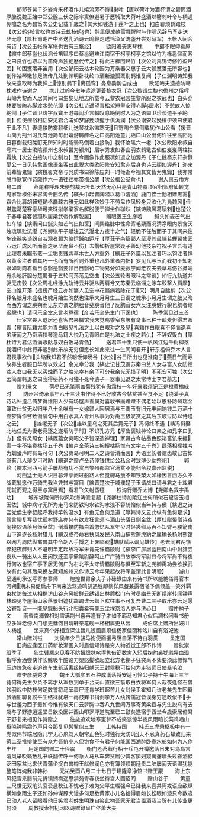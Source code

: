 <!-- { "loadSidebar": true } -->
　　郁郁苍髯千岁姿肯来杯酒作儿嬉流芳不待巢叶【唐以荷叶为酒杯谓之碧筒酒厚脞说魏正始中郑公慤三伏之际率賔僚避暑于厯城取大荷叶盛酒以簪刺叶令与柄通传噏之名为碧筩次公史记载千嵗之其大如钱游于莲叶之上也】扫白聊烦鹤踏枝【次公鹤枝言松也古诗云虬枝鹤也】醉里便成欹雪舞醒时与作啸风辞马军走送非无意【厚杜甫谢严中丞送乳酒诗云鸣鞭走送怜渔父洗盏开尝对马军】玉帐人间合有诗【次公玉帐将军帐也古有玉帐经】
　　欧阳晦夫惠琴枕
　　中郎不眠仰看屋【縯中郎蔡邕也伏滔长笛赋序曰蔡邕避难江南宿于柯亭柯亭之馆以竹为椽邕仰而盻之曰良竹也取以为笛奇声独絶厯代传之】得此古椽围尺竹【次公刘禹锡诗修竹盈尺团】轮困濩落非笛用【次公邹阳云枯木轮囷为万乘器又惠子云大瓠濩落无所容也】剖作袖琴徽轸足流传几处到渊明卧枕纶巾酒新漉孤鸾别鹤谁复闻【子仁渊明诗知我故来意取琴为我弹上惊别鹤下离孤鸾】鼻息齁齁自成曲
　　欧阳晦夫遗接防琴枕戏作诗谢之
　　携儿过岭今七年逺途更着黎衣冠【次公黎谓生黎也儋州之俗呼山岭为黎而人居其间号曰生黎见地志所载今云黎衣冠言生黎所服之衣冠也】白头穿林要膝防赤脚渡水愁花缦【次公杜诗遥望青松架短壑安得赤脚层氷】不愁故人惊絶倒【子仁晋卫玠字叔寳王澄毎闻玠言輙叹息絶倒时人为之语曰卫玠谈道平子絶倒】但使俚俗相恬安见君合浦如梦寐挽须握手俱汍澜【次公谢安起挽桓伊须曰使君于此不凡】妻缝接防雾縠细儿送琴枕氷徽寒无且寄陶令意倒载犹作山公看【援晋山简为荆州习氏有池简毎出嬉游輙醉名之曰高阳池童儿謡曰山公出何许往至高阳池日暮倒载归酩酊无所知时时能骑马倒着白接防】我怀汝隂六一老【次公欧阳永叔自号六一居士汝隂颍州也永叔尝为颍州】眉宇秀发如春峦羽衣鹤氅古仙伯岌岌两柱扶霜纨【次公白接防巾之制也】至今画像作此服凛如退之加渥丹【子仁魏泰东轩杂録晏公一日见韩愈画像语坐客曰此貎大类欧阳修安知愈非后身也诗云顔如渥丹】迩来前辈皆鬼録【縯魏畧文帝与呉质书曰徐陈应刘一时倾逝今视其文皆为鬼録】我亦带脱巾欹寛作诗颇作六一语往往亦带梅公酸【次公梅公圣俞也】
　　谢人惠云巾方舄二首
　　燕尾称呼理未便剪裁云叶却天然无心只是青山物覆顶冝归紫府仙转觉周家新様俗未容陶令旧名传【縯头巾起晋陶潜以葛巾漉酒】鹿门佳士勤相赠黒雾霜合比肩胡鞾短靿格麤疎古雅无如此样殊妙手不劳盘作凤轻身只欲化为鳬魏风俭堪羞葛楚客豪华可笑珠拟学梁家名解脱便于禅坐作跏趺【縯诗魏风葛屦刺也楚公子春申君客皆蹑珠履梁武帝作解脱履】
　　赠眼医王生彦若
　　鍼头如麦芒气出如车轴【縯素问曰鍼头如芒气出如筐】间闗络脉中性命寄毛粟而况清净眼内景含天烛琉璃贮沆瀣【尧卿张平子赋注云沆瀣北方夜半之气】轻脆不任触而子于其间来往施锋镞笑谈纷自若观者颈为缩运鍼如运斤【厚荘子杂篇郢人垩漫其鼻端若蝉翼使匠石运斤成风听而斵之尽垩而鼻不伤】去翳如折屋常疑子善幻他技杂符祝子言吾有道此理君未瞩形骸一尘垢贵贱两草木世人方重外【縯荘子外篇以瓦注者巧以钩注者惮以黄金注者昏其巧一也而有所矜则外重也凡外重者内拙】妄见瓦与玉而我初不知刺眼如刺肉君看目与翳是翳要非目目翳茍二物易分如麦菽宁闻老农夫去草易伤谷鼻端有余地肝胆分楚蜀吾于五轮间荡荡见空曲【次公五轮者眼科之常谈】如行九轨道并驱无击毂【次公周礼经涂九轨诗云并驱从两肩兮又苏秦云临淄之涂车毂撃人肩摩】空山谁开落【援楞严经云亦如翳人见空中花翳病若除花于灭】明月自朏朒【次公释名朏月未盛名也魄月始生魄然也注承大月月生三日谓之魄承小月月生谓之朏又晦而西方谓之朓朔而见东方谓之朒朏音斐朓音他了反朒音女六反注朓健行貎也朒者缩迟貎也】请问乐全堂忘言老尊宿【彦若乐全先生门下医也】
　　陈季常见过三首
　　仕宦常畏人退居还喜客君来輙馆我未觉鸡黍窄东坡有竒事已种十畆麦但得君眼青【縯晋阮籍尤能为青白眼见礼法之士以白眼对之及见喜籍作白眼喜不怿而退喜弟康闻之乃赍酒挟琴造马籍大悦乃见青眼由是礼法之士疾之若仇】不辞奴饭白【厚杜诗为君沽酒满眼酤与奴白饭马青刍】
　　送君四十里只使一帆风江边千树柳落我酒杯中此行非逺别此乐故无穷但愿长如此来往一生同闻君开轩东槛俯乔木人言君畏事欲作头缩我知君不然朝饭仰旸谷【次公谷日所出也见淮南子燕日气而寿故养生者服日华所以效之】余光幸分我【縯史记甘茂谓苏秦曰贫人女与富人女防绩贫人女曰我无以买烛而子之烛光幸有余子可分我余光无损子明】不死安可独【次公孟简谓韩退之曰我得秘药不可独不死今遗子一器事见退之太常博士李君墓志】
　　赠刘景文
　　荷尽已无擎雨盖菊残犹有傲霜枝一年好景君须记正是橙黄橘緑时
　　防州吕倚承事年八十三读书作诗不已好收古今帖贫甚至食不足【绕潘子真诗话补遗吕倚梦得维阳人少有场屋声善属对喜收书画蹭蹬不偶老始以恩补防州瑞金簿致仕贫无以归年八十余唯有一女嫁赣人因居焉与王禹玉有旧元丰间饷钱二万酒十壶梦得作啓致谢隔句中用白水真人青州从事为对禹玉极叹赏之其后东坡过防以诗遗之云】
　　雄老无子【次公雄以童乌之死其后竟无子】冯衍终不遇【縯冯衍娶北地任氏为妻老竟逐之遂塪防于时】不识孔方兄【厚鲁褒钱神论曰亲之如兄字曰孔方】但有灵照女【縯厐蕴女灵昭父子皆深造禅理】家藏古今帖墨色照箱筥饥来据案一字不堪煑枯肠五千巻【縯卢仝茶诗三椀搜枯肠惟有文字五千巻】磊落相撑拄吟为蜩蛩声时有岛可句【次公贾岛可明二人之诗皆清而苦】为语里长者徳齿敬已古如翁有几人薄少可时助【縯退之赠卢仝诗俸钱供给公私余时致薄少助祭祀】
　　郭纶【縯本河西弓箭手屡战有功不赏自黎州都监官满贫不能归令权嘉州监税】
　　河西猛士无人识日暮津亭阅过船路人但觉骢马瘦不知铁槊大如椽因言西方久不战截髪愿作万骑先我当凭轼与寓目【縯晋楚次于城濮楚子玉请战曰请与君之士戏君凭轼而观之得臣与寓目焉】看君飞矢射蛮氊
　　铁沟行赠乔太博【尧卿名叙字禹功】
　　城东坡陇何所似风吹海涛低复起【尧卿杜诗加陵江土何所似石黛碧玉相因依】城中病守无所为走马来防铁沟水铁沟水浅不容辀恰似当年韩与侯【縯退之诗吾党侯生字叔起呼我持竿钓温水】有鱼无鱼何足道【厚韩诗又云此纵有鱼何足求】驾言聊复写我忧孤村野店亦何有欲发狂言须斗酒山头落日侧金盆【厚杜赠蜀僧诗夜阑接软语落月倾金盆】倒着接防搔白首忽忆从军年少时轻裘细马百不知臂弓腰箭南山下追逐长杨射猎儿【縯汉成帝命右扶风发民入南山捕熊罴虎豹之属输长杨射熊馆以网为周阹纵禽兽其中令胡人手搏之上亲临观雄献赋以讽见雄传】老去同君两憔悴犯夜醉归人不避明年定起故将军未肯先诛霸陵尉【縯李广屏居蓝田南山中射猎尝夜从一骑出从人田闲饮还至亭霸陵尉醉呵止广广骑曰故李将军尉曰今将军尚不得夜行何故也宿广亭下居无何广为右北平太守请霸陵尉与俱至军斩之尧卿禹功尝欲换武故有此句其后果换左藏知施州又作诗云今年果起故将军盖谓此言明验】
　　游山呈通判承议写寄参寥师
　　煌煌世胄余夫子非碌碌由来有诗书所以能絶俗得官本河朔期未易促扁舟下南来逸驾追鸣鹄遇胜即徜徉风餐兼露宿嗟予偶倾盖一笑外羁束杖防毎过从相携访山谷东风披鲜云绣错出林麓松门有时尽幽景无断续崖转闻钟声林疎见华屋衔山余落景归迹犹踯躅谁云邺下欢往事不可复吾曹二三子取乐亦云足愿公寄新诗一一能见録船头行北归囊槖有美玉尘埃京洛人亦与洗心目
　　赠仲勉子文
　　雨昏南浦曽相对雪满荆州喜再逢有子才如不羁马知君心似后凋松闲看书册应多味老傍人门想更慵何日晴轩亲笔砚一杯相属更从容
　　成伯席上赠所出妓川人杨姐
　　坐来真个好相宜深注唇儿浅画眉须信杨家佳丽种洛川自有浴妃池
　　常山赠刘镃
　　刘侯年少日骏马拊便面援弓鴈自落不待白羽贯
　　呈定国
　　旧病应逢医口药新妆渐画入时眉信知诗是穷人物近觉王郎不作诗
　　赠狄崇班季子
　　狄生臂鹰来见客不防揖踞牀咤得隽借筯数禽入短后掬豹裘犹溅猩血湿指呼索酒尝快作长鲸吸半酣论刀槊怒髪欲起立北方老猘子狂突尚不絷要须此慓悍气压边烽急夜走追锋车生斩活离级持归献天王封侯稳可拾何为走猎师日使羣毛泣
　　赠李彦威秀才
　　魏王大瓠实五石种成濩落将安适可怜公子持十牛海上三年竟何得先生少负不羁才从军数到单于台天山直欲三箭取白衣将军何人哉夜逢怪石曽饮羽戏中防枝何足数誓将马革裹尸还肯学班超苦儿女封侯卫霍知几许老矣先生困羇旅酒酣聊复説平生结袜犹堪一再鼓弃书捐剑学万人纨袴儒冠皆误身穷途政似不手与世羞为西子颦如今惟有谈天口云梦胸中吞八九世闲万事寄黄粱且与先生説乌有去歳与子野游逍遥堂日欲没因并西山叩罗浮道院至已二鼓矣遂宿于西堂今歳索居儋耳子野复来相见作诗赠之
　　往歳追欢地寒窻梦不成笑谈惊半夜风雨暗长檠鸡唱山椒晓钟鸣霜外声只今那复见髣髴似三生
　　上韩持国
　　韩氏三虎秉枢极中有一虎似伟节端居隐几学无心夙驾入朝常正色犯时独行太防回天不忌真药石辇致归来荷二圣推排使至有众力吾侪小人但饱食不有君子何能国西湖醉卧春水船如何为人作丰年
　　用定国韵赠二十侄震
　　衡门老苔藓行栢干兵屯开樽邀落日未对乌鸟言清风举吹籁散乱书帙翻传呼一何急人马从车奔贫居少宾客隣妇窥篱藩墙头过春酒緑泛田家盆比来伏青蒲坐捉白兽樽王猷修润色亦有簿领烦朝廷贵二陆屡闻天语温犹能整笔阵媿我非韩孙
　　元祐癸酉八月二十七日于建隆章净馆书赠王觏
　　海上东风犯雪来腊前先折镜湖梅遥思禁苑青春夜坐待宫人画诏囘
　　赠山谷子
　　黄童三尺世无双笔头衮衮悬秋江不忧老子难为父平生崛强今已降我来喜共阿戎语应敌纵横如急雨生子还如孙仲谋豚犬谩多何足数黄家小儿名拾得眉如长松眼如漆只今数歳已动人老人留眼看他日笑君老蚌生明珠自笑此物吾家无君当置酒我当贺有儿传业更何须
　　周教授索枸杞因以诗赠録呈广倅萧大夫
